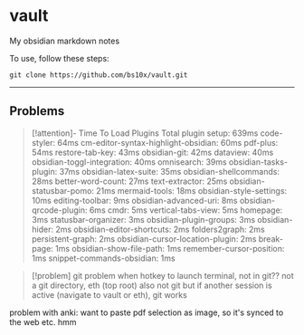 
# vault

My obsidian markdown notes

To use, follow these steps:

```
git clone https://github.com/bs10x/vault.git
```


___

## Problems

>[!attention]- Time To Load Plugins
> Total plugin setup: 639ms
> code-styler: 64ms
> cm-editor-syntax-highlight-obsidian: 60ms
> pdf-plus: 54ms
> restore-tab-key: 43ms
> obsidian-git: 42ms
> dataview: 40ms
> obsidian-toggl-integration: 40ms
> omnisearch: 39ms
> obsidian-tasks-plugin: 37ms
> obsidian-latex-suite: 35ms
> obsidian-shellcommands: 28ms
> better-word-count: 27ms
> text-extractor: 25ms
> obsidian-statusbar-pomo: 21ms
> mermaid-tools: 18ms
> obsidian-style-settings: 10ms
> editing-toolbar: 9ms
> obsidian-advanced-uri: 8ms
> obsidian-qrcode-plugin: 6ms
> cmdr: 5ms
> vertical-tabs-view: 5ms
> homepage: 3ms
> statusbar-organizer: 3ms
> obsidian-plugin-groups: 3ms
> obsidian-hider: 2ms
> obsidian-editor-shortcuts: 2ms
> folders2graph: 2ms
> persistent-graph: 2ms
> obsidian-cursor-location-plugin: 2ms
> break-page: 1ms
> obsidian-show-file-path: 1ms
> remember-cursor-position: 1ms
> snippet-commands-obsidian: 1ms





> [!problem] git problem
> when hotkey to launch terminal, not in git??
> not a git directory, eth (top root) also not git
> but if another session is active (navigate to vault or eth), git works




problem with anki:
want to paste pdf selection as image, so it's synced to the web etc.
hmm


